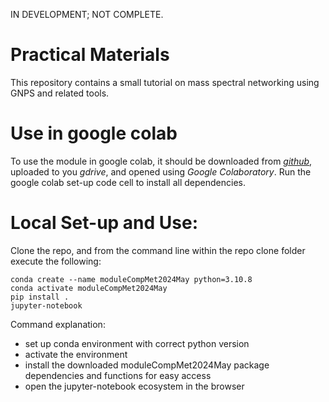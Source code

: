 IN DEVELOPMENT; NOT COMPLETE.

# Practical Materials

This repository contains a small tutorial on mass spectral networking using GNPS and related tools.

# Use in google colab
To use the module in google colab, it should be downloaded from [*github*](https://github.com/kevinmildau/moduleCompMet2024May/blob/main/practical_may2024.ipynb), uploaded to you *gdrive*, and opened using *Google Colaboratory*. Run the google colab set-up code cell to install all dependencies.

# Local Set-up and Use:
Clone the repo, and from the command line within the repo clone folder execute the following:

```{bash}
conda create --name moduleCompMet2024May python=3.10.8
conda activate moduleCompMet2024May
pip install .
jupyter-notebook
```

Command explanation:
- set up conda environment with correct python version
- activate the environment
- install the downloaded moduleCompMet2024May package dependencies and functions for easy access
- open the jupyter-notebook ecosystem in the browser